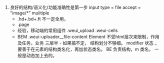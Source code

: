 1. 良好的结构/语义化/功能准确性是第一步
   input type = file accept = "image/*" mulitiple
   - .hd+.bd+.ft 不一定全用，
   - .page
   - 经验，移动端的常用组件
     .weui_upload
     .weui-cells
   - BEM
        .weui-uploader__file-content
        Element 不受html层次来限制，作用及任务，业务
        三层半 - 如果搞不定， 结构划分不够细。
        modifier 状态 _ 要善于在元素的结构类名化，再加状态类名。
        BE 负责结构，m 类名， 一般是动态加上去的。